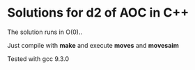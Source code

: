 # Solutions for d2 of AOC in C++

The solution runs in O(0)..

Just compile with **make** and execute **moves** and **movesaim**

Tested with gcc 9.3.0
